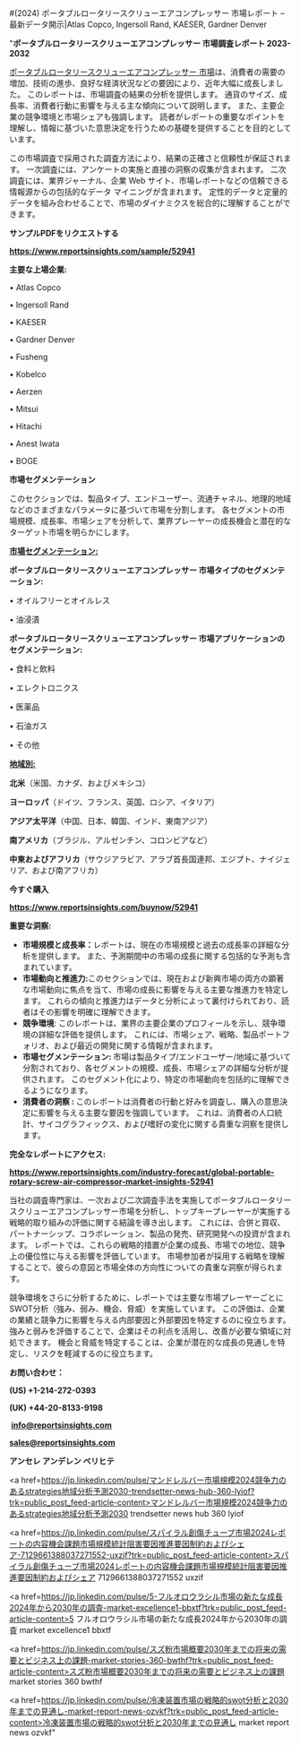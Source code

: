 #(2024) ポータブルロータリースクリューエアコンプレッサー 市場レポート – 最新データ開示|Atlas Copco, Ingersoll Rand, KAESER, Gardner Denver

"<strong>ポータブルロータリースクリューエアコンプレッサー 市場調査レポート 2023-2032</strong>

<a href=https://www.reportsinsights.com/sample/52941>ポータブルロータリースクリューエアコンプレッサー 市場</a>は、消費者の需要の増加、技術の進歩、良好な経済状況などの要因により、近年大幅に成長しました。 このレポートは、市場調査の結果の分析を提供します。 通貨のサイズ、成長率、消費者行動に影響を与える主な傾向について説明します。 また、主要企業の競争環境と市場シェアも強調します。 読者がレポートの重要なポイントを理解し、情報に基づいた意思決定を行うための基礎を提供することを目的としています。

この市場調査で採用された調査方法により、結果の正確さと信頼性が保証されます。 一次調査には、アンケートの実施と直接の洞察の収集が含まれます。 二次調査には、業界ジャーナル、企業 Web サイト、市場レポートなどの信頼できる情報源からの包括的なデータ マイニングが含まれます。 定性的データと定量的データを組み合わせることで、市場のダイナミクスを総合的に理解することができます。

<strong><b>サンプルPDFをリクエストする</b></strong>

<a href=https://www.reportsinsights.com/sample/52941><strong><u>https://www.reportsinsights.com/sample/52941</u></strong></a>

<strong>主要な上場企業:</strong>

• Atlas Copco

• Ingersoll Rand

• KAESER

• Gardner Denver

• Fusheng

• Kobelco

• Aerzen

• Mitsui

• Hitachi

• Anest Iwata

• BOGE

<strong>市場セグメンテーション</strong>

このセクションでは、製品タイプ、エンドユーザー、流通チャネル、地理的地域などのさまざまなパラメータに基づいて市場を分割します。 各セグメントの市場規模、成長率、市場シェアを分析して、業界プレーヤーの成長機会と潜在的なターゲット市場を明らかにします。

<strong><u>市場セグメンテーション</u></strong><strong><u>:</u></strong>

<strong>ポータブルロータリースクリューエアコンプレッサー 市場タイプのセグメンテーション:</strong>

• オイルフリーとオイルレス

• 油浸漬

<strong>ポータブルロータリースクリューエアコンプレッサー 市場アプリケーションのセグメンテーション:</strong>

• 食料と飲料

• エレクトロニクス

• 医薬品

• 石油ガス

• その他

<strong><u>地域別</u></strong><strong><u>:</u></strong>

<strong>北米</strong>（米国、カナダ、およびメキシコ）

<strong>ヨーロッパ</strong>（ドイツ、フランス、英国、ロシア、イタリア）

<strong>アジア太平洋</strong>（中国、日本、韓国、インド、東南アジア）

<strong>南アメリカ</strong>（ブラジル、アルゼンチン、コロンビアなど）

<strong>中東およびアフリカ</strong>（サウジアラビア、アラブ首長国連邦、エジプト、ナイジェリア、および南アフリカ）

<strong>今すぐ購入</strong>

<a href=https://www.reportsinsights.com/buynow/52941><strong><u>https://www.reportsinsights.com/buynow/52941</u></strong></a>

<strong>重要な洞察:</strong>
<ul>
  <li><strong>市場規模と成長率：</strong>レポートは、現在の市場規模と過去の成長率の詳細な分析を提供します。 また、予測期間中の市場の成長に関する包括的な予測も含まれています。</li>
  <li><strong>市場動向と推進力:</strong>このセクションでは、現在および新興市場の両方の顕著な市場動向に焦点を当て、市場の成長に影響を与える主要な推進力を特定します。 これらの傾向と推進力はデータと分析によって裏付けられており、読者はその影響を明確に理解できます。</li>
  <li><strong>競争環境</strong>: このレポートは、業界の主要企業のプロフィールを示し、競争環境の詳細な評価を提供します。 これには、市場シェア、戦略、製品ポートフォリオ、および最近の開発に関する情報が含まれます。</li>
  <li><strong>市場セグメンテーション: </strong>市場は製品タイプ/エンドユーザー/地域に基づいて分割されており、各セグメントの規模、成長、市場シェアの詳細な分析が提供されます。 このセグメント化により、特定の市場動向を包括的に理解できるようになります。</li>
  <li><strong>消費者の洞察 : </strong>このレポートは消費者の行動と好みを調査し、購入の意思決定に影響を与える主要な要因を強調しています。 これは、消費者の人口統計、サイコグラフィックス、および嗜好の変化に関する貴重な洞察を提供します。</li>
</ul>
<strong>完全なレポートにアクセス:</strong>

<a href=https://www.reportsinsights.com/industry-forecast/global-portable-rotary-screw-air-compressor-market-insights-52941><strong><u><b>https://www.reportsinsights.com/industry-forecast/global-portable-rotary-screw-air-compressor-market-insights-52941</b></u></strong></a>

当社の調査専門家は、一次および二次調査手法を実施してポータブルロータリースクリューエアコンプレッサー市場を分析し、トップキープレーヤーが実施する戦略的取り組みの評価に関する結論を導き出します。 これには、合併と買収、パートナーシップ、コラボレーション、製品の発売、研究開発への投資が含まれます。 レポートでは、これらの戦略的措置が企業の成長、市場での地位、競争上の優位性に与える影響を評価しています。 市場参加者が採用する戦略を理解することで、彼らの意図と市場全体の方向性についての貴重な洞察が得られます。

競争環境をさらに分析するために、レポートでは主要な市場プレーヤーごとにSWOT分析（強み、弱み、機会、脅威）を実施しています。 この評価は、企業の業績と競争力に影響を与える内部要因と外部要因を特定するのに役立ちます。 強みと弱みを評価することで、企業はその利点を活用し、改善が必要な領域に対処できます。 機会と脅威を特定することは、企業が潜在的な成長の見通しを特定し、リスクを軽減するのに役立ちます。

<strong>お問い合わせ：</strong>

<strong>(US) +1-214-272-0393</strong>

<strong>(UK) +44-20-8133-9198</strong>

<strong> </strong><a href=info@reportsinsights.com><strong><u>info@reportsinsights.com</u></strong></a>

<a href=sales@reportsinsights.com><strong><u>sales@reportsinsights.com</u></strong></a>

<strong>アンセレ アンデレン ベリヒテ</strong>

<a href=https://jp.linkedin.com/pulse/マンドレルバー市場規模2024競争力のあるstrategies地域分析予測2030-trendsetter-news-hub-360-lyiof?trk=public_post_feed-article-content>マンドレルバー市場規模2024競争力のあるstrategies地域分析予測2030 trendsetter news hub 360 lyiof</a>

<a href=https://jp.linkedin.com/pulse/スパイラル創傷チューブ市場2024レポートの内容機会課題市場規模統計阻害要因推進要因制約およびシェア-7129661388037271552-uxzif?trk=public_post_feed-article-content>スパイラル創傷チューブ市場2024レポートの内容機会課題市場規模統計阻害要因推進要因制約およびシェア 7129661388037271552 uxzif</a>

<a href=https://jp.linkedin.com/pulse/5-フルオロウラシル市場の新たな成長2024年から2030年の調査-market-excellence1-bbxtf?trk=public_post_feed-article-content>5 フルオロウラシル市場の新たな成長2024年から2030年の調査 market excellence1 bbxtf</a>

<a href=https://jp.linkedin.com/pulse/スズ粉市場概要2030年までの将来の需要とビジネス上の課題-market-stories-360-bwthf?trk=public_post_feed-article-content>スズ粉市場概要2030年までの将来の需要とビジネス上の課題 market stories 360 bwthf</a>

<a href=https://jp.linkedin.com/pulse/冷凍装置市場の戦略的swot分析と2030年までの見通し-market-report-news-ozvkf?trk=public_post_feed-article-content>冷凍装置市場の戦略的swot分析と2030年までの見通し market report news ozvkf</a>"
